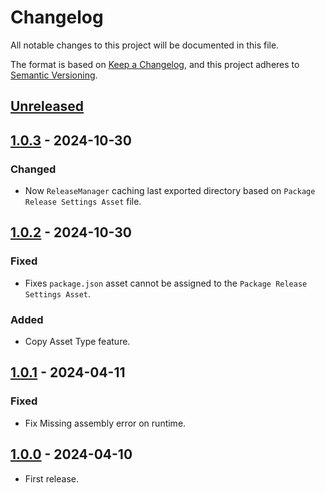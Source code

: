 # Changelog

All notable changes to this project will be documented in this file.

The format is based on [Keep a Changelog](https://keepachangelog.com/en/1.1.0/),
and this project adheres to [Semantic Versioning](https://semver.org/spec/v2.0.0.html).

## [Unreleased]

## [1.0.3] - 2024-10-30

### Changed

- Now `ReleaseManager` caching last exported directory based on `Package Release Settings Asset` file.

## [1.0.2] - 2024-10-30

### Fixed

- Fixes `package.json` asset cannot be assigned to the `Package Release Settings Asset`.

### Added

- Copy Asset Type feature.

## [1.0.1] - 2024-04-11

### Fixed

- Fix Missing assembly error on runtime.

## [1.0.0] - 2024-04-10

- First release.

[unreleased]: https://github.com//hisacat/Unity-PackageDevelopmentTools/compare/v1.0.3...HEAD
[1.0.3]: https://github.com//hisacat/Unity-PackageDevelopmentTools/compare/v1.0.2...v1.0.3
[1.0.2]: https://github.com//hisacat/Unity-PackageDevelopmentTools/compare/v1.0.1...v1.0.2
[1.0.1]: https://github.com//hisacat/Unity-PackageDevelopmentTools/compare/v1.0.0...v1.0.1
[1.0.0]: https://github.com//hisacat/Unity-PackageDevelopmentTools/releases/tag/v1.0.0
